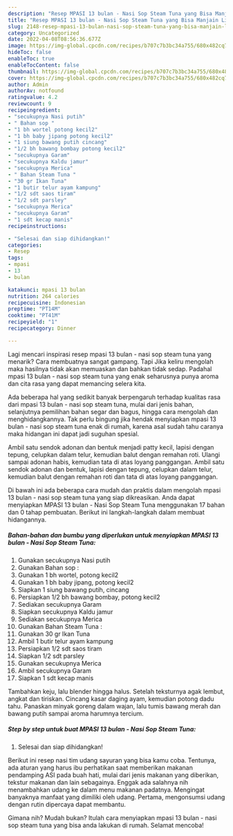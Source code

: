 ```yaml
---
description: "Resep MPASI 13 bulan - Nasi Sop Steam Tuna yang Bisa Manjain Lidah"
title: "Resep MPASI 13 bulan - Nasi Sop Steam Tuna yang Bisa Manjain Lidah"
slug: 2148-resep-mpasi-13-bulan-nasi-sop-steam-tuna-yang-bisa-manjain-lidah
category: Uncategorized
date: 2022-04-08T08:56:36.677Z
image: https://img-global.cpcdn.com/recipes/b707c7b3bc34a755/680x482cq70/mpasi-13-bulan-nasi-sop-steam-tuna-foto-resep-utama.jpg
hideToc: false
enableToc: true
enableTocContent: false
thumbnail: https://img-global.cpcdn.com/recipes/b707c7b3bc34a755/680x482cq70/mpasi-13-bulan-nasi-sop-steam-tuna-foto-resep-utama.jpg
cover: https://img-global.cpcdn.com/recipes/b707c7b3bc34a755/680x482cq70/mpasi-13-bulan-nasi-sop-steam-tuna-foto-resep-utama.jpg
author: Admin
authorAv: notfound
ratingvalue: 4.2
reviewcount: 9
recipeingredient:
- "secukupnya Nasi putih"
- " Bahan sop "
- "1 bh wortel potong kecil2"
- "1 bh baby jipang potong kecil2"
- "1 siung bawang putih cincang"
- "1/2 bh bawang bombay potong kecil2"
- "secukupnya Garam"
- "secukupnya Kaldu jamur"
- "secukupnya Merica"
- " Bahan Steam Tuna "
- "30 gr Ikan Tuna"
- "1 butir telur ayam kampung"
- "1/2 sdt saos tiram"
- "1/2 sdt parsley"
- "secukupnya Merica"
- "secukupnya Garam"
- "1 sdt kecap manis"
recipeinstructions:

- "Selesai dan siap dihidangkan!"
categories:
- Resep
tags:
- mpasi
- 13
- bulan

katakunci: mpasi 13 bulan 
nutrition: 264 calories
recipecuisine: Indonesian
preptime: "PT14M"
cooktime: "PT41M"
recipeyield: "1"
recipecategory: Dinner

---
```



Lagi mencari inspirasi resep mpasi 13 bulan - nasi sop steam tuna yang menarik? Cara membuatnya sangat gampang. Tapi Jika keliru mengolah maka hasilnya tidak akan memuaskan dan bahkan tidak sedap. Padahal mpasi 13 bulan - nasi sop steam tuna yang enak seharusnya punya aroma dan cita rasa yang dapat memancing selera kita.


Ada beberapa hal yang sedikit banyak berpengaruh terhadap kualitas rasa dari mpasi 13 bulan - nasi sop steam tuna, mulai dari jenis bahan, selanjutnya pemilihan bahan segar dan bagus, hingga cara mengolah dan menghidangkannya. Tak perlu bingung jika hendak menyiapkan mpasi 13 bulan - nasi sop steam tuna enak di rumah, karena asal sudah tahu caranya maka hidangan ini dapat jadi suguhan spesial.

Ambil satu sendok adonan dan bentuk menjadi patty kecil, lapisi dengan tepung, celupkan dalam telur, kemudian balut dengan remahan roti. Ulangi sampai adonan habis, kemudian tata di atas loyang panggangan. Ambil satu sendok adonan dan bentuk, lapisi dengan tepung, celupkan dalam telur, kemudian balut dengan remahan roti dan tata di atas loyang panggangan.


Di bawah ini ada beberapa cara mudah dan praktis dalam mengolah mpasi 13 bulan - nasi sop steam tuna yang siap dikreasikan. Anda dapat menyiapkan MPASI 13 bulan - Nasi Sop Steam Tuna menggunakan 17 bahan dan 0 tahap pembuatan. Berikut ini langkah-langkah dalam membuat hidangannya.

<!--inarticleads1-->

##### Bahan-bahan dan bumbu yang diperlukan untuk menyiapkan MPASI 13 bulan - Nasi Sop Steam Tuna:

1. Gunakan secukupnya Nasi putih
1. Gunakan  Bahan sop :
1. Gunakan 1 bh wortel, potong kecil2
1. Gunakan 1 bh baby jipang, potong kecil2
1. Siapkan 1 siung bawang putih, cincang
1. Persiapkan 1/2 bh bawang bombay, potong kecil2
1. Sediakan secukupnya Garam
1. Siapkan secukupnya Kaldu jamur
1. Sediakan secukupnya Merica
1. Gunakan  Bahan Steam Tuna :
1. Gunakan 30 gr Ikan Tuna
1. Ambil 1 butir telur ayam kampung
1. Persiapkan 1/2 sdt saos tiram
1. Siapkan 1/2 sdt parsley
1. Gunakan secukupnya Merica
1. Ambil secukupnya Garam
1. Siapkan 1 sdt kecap manis


Tambahkan keju, lalu blender hingga halus. Setelah teksturnya agak lembut, angkat dan tiriskan. Cincang kasar daging ayam, kemudian potong dadu tahu. Panaskan minyak goreng dalam wajan, lalu tumis bawang merah dan bawang putih sampai aroma harumnya tercium. 

<!--inarticleads2-->

##### Step by step untuk buat MPASI 13 bulan - Nasi Sop Steam Tuna:


1. Selesai dan siap dihidangkan!

Berikut ini resep nasi tim udang sayuran yang bisa kamu coba. Tentunya, ada aturan yang harus ibu perhatikan saat memberikan makanan pendamping ASI pada buah hati, mulai dari jenis makanan yang diberikan, tekstur makanan dan lain sebagainya. Enggak ada salahnya nih menambahkan udang ke dalam menu makanan padatnya. Mengingat banyaknya manfaat yang dimiliki oleh udang. Pertama, mengonsumsi udang dengan rutin dipercaya dapat membantu. 

Gimana nih? Mudah bukan? Itulah cara menyiapkan mpasi 13 bulan - nasi sop steam tuna yang bisa anda lakukan di rumah. Selamat mencoba!
